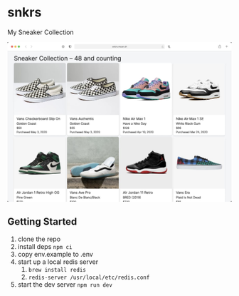# snkrs

My Sneaker Collection

![](public/screenshot.jpg)

## Getting Started
1. clone the repo
2. install deps `npm ci`
3. copy env.example to .env
4. start up a local redis server
   1. `brew install redis`
   2. `redis-server /usr/local/etc/redis.conf`
5. start the dev server `npm run dev`

